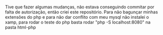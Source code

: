 Tive que fazer algumas mudanças, não estava conseguindo commitar por falta de autorização, então criei este repositório.
Para não bagunçar minhas extensões do php e para não dar conflito com meu mysql não instalei o xamp, para rodar o teste do php basta rodar "php -S localhost:8080" na pasta html-php
